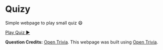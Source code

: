 # Quizy
Simple webpage to play small quiz :smile:

[Play Quiz :arrow_forward:](https://vinit-dantkale.github.io/Quizy/)

**Question Credits:**  [Open Trivia](https://opentdb.com/). 
This webpage was built using [Open Trivia](https://opentdb.com/).
